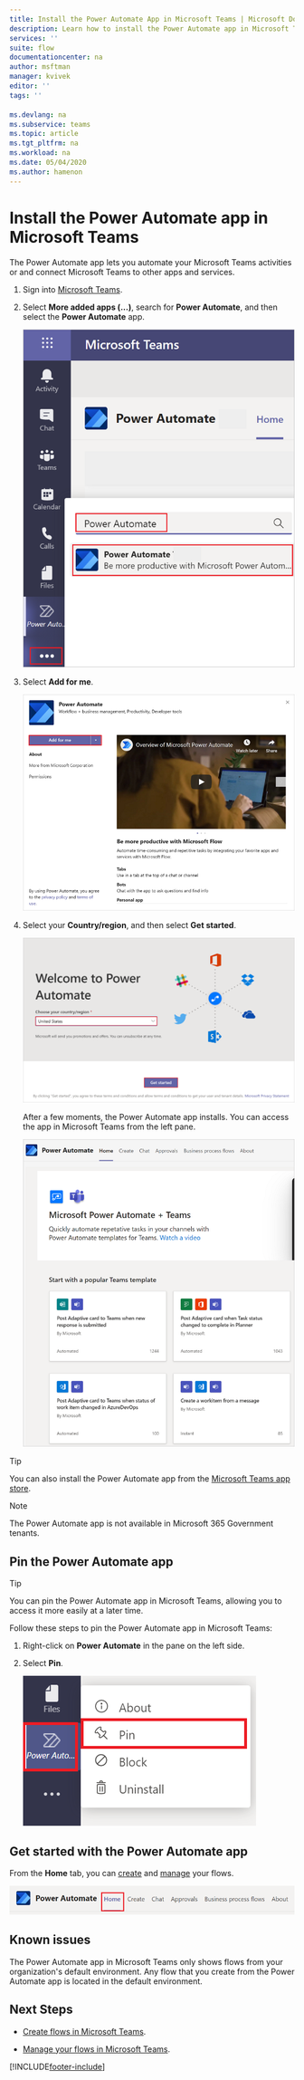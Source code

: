 ```yaml
---
title: Install the Power Automate App in Microsoft Teams | Microsoft Docs
description: Learn how to install the Power Automate app in Microsoft Teams.
services: ''
suite: flow
documentationcenter: na
author: msftman
manager: kvivek
editor: ''
tags: ''

ms.devlang: na
ms.subservice: teams
ms.topic: article
ms.tgt_pltfrm: na
ms.workload: na
ms.date: 05/04/2020
ms.author: hamenon
---
```


# Install the Power Automate app in Microsoft Teams

The Power Automate app lets you automate your Microsoft Teams activities or and connect Microsoft Teams to other apps and services. 

1. Sign into [Microsoft Teams](https://teams.microsoft.com).

1. Select **More added apps (...)**, search for **Power Automate**, and then select the **Power Automate** app.

   ![Search for the app in Teams.](../media/power-automate-teams-app-create/app-search.png)

1. Select **Add for me**.

   ![Install the app.](../media/power-automate-teams-app-create/app-install.png)

1. Select your **Country/region**, and then select **Get started**.

   ![A screenshot that displays the Get Started screen.](../media/power-automate-teams-app-create/select-region-country.png)

   After a few moments, the Power Automate app installs. You can access the app in Microsoft Teams from the left pane.

   ![A screenshot of the default home screen.](../media/power-automate-teams-app-create/default-home-screen.png)

>[!TIP]
>You can also install the Power Automate app from the [Microsoft Teams app store](https://teams.microsoft.com/l/app/c3a1996d-db0f-4857-a6ea-7aabf0266b00?source=store-copy-link). 

>[!NOTE]
>The Power Automate app is not available in Microsoft 365 Government tenants.

## Pin the Power Automate app

>[!TIP]
>You can pin the Power Automate app in Microsoft Teams, allowing you to access it more easily at a later time.

Follow these steps to pin the Power Automate app in Microsoft Teams:

1. Right-click on **Power Automate** in the pane on the left side.

1. Select **Pin**. 

   ![Pin the app.](../media/power-automate-teams-app-create/app-pin.png)


## Get started with the Power Automate app

From the **Home** tab, you can [create](./teams-app-create.md) and [manage](./teams-app-home.md) your flows.

![Power Automate app tabs.](../media/power-automate-teams-app-create/app-tabs.png)


## Known issues

The Power Automate app in Microsoft Teams only shows flows from your organization's default environment. Any flow that you create from the Power Automate app is located in the default environment.

## Next Steps

- [Create flows in Microsoft Teams](./teams-app-create.md).

- [Manage your flows in Microsoft Teams](./teams-app-home.md).


[!INCLUDE[footer-include](../includes/footer-banner.md)]
